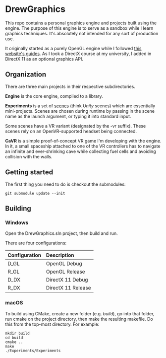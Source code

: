# DrewGraphics

This repo contains a personal graphics engine and projects built using the engine. The purpose
of this engine is to serve as a sandbox while I learn graphics techniques. It's absolutely
not intended for any sort of production use.

It originally started as a purely OpenGL engine while I followed
[this website's guides](https://learnopengl.com). As I took a DirectX course at my university,
I added in DirectX 11 as an optional graphics API.

## Organization

There are three main projects in their respective subdirectories.

**Engine** is the core engine, compiled to a library.

**Experiments** is a set of [scenes](./Experiments/src/scenes) (think *Unity* scenes) which
are essentially mini-projects. Scenes are chosen during runtime by passing in the scene name
as the launch argument, or typing it into standard input.

Some scenes have a VR variant (designated by the -vr suffix). These scenes rely on an
OpenVR-supported headset being connected.

**CaVR** is a simple proof-of-concept VR game I'm developing with the engine. In it, a small
spaceship attached to one of the VR controllers has to navigate an infinite and ever-shrinking
cave while collecting fuel cells and avoiding collision with the walls.

## Getting started

The first thing you need to do is checkout the submodules:

```
git submodule update --init
```

## Building

### Windows

Open the DrewGraphics.sln project, then build and run.

There are four configurations:

| Configuration | Description        |
| :--           | :--                |
| D_GL          | OpenGL Debug       |
| R_GL          | OpenGL Release     |
| D_DX          | DirectX 11 Debug   |
| R_DX          | DirectX 11 Release |

### macOS

To build using CMake, create a new folder (e.g. _build_), go into that folder, run cmake on the project directory, then make
the resulting makefile. Do this from the top-most directory. For example:

```
mkdir build
cd build
cmake ..
make
./Experiments/Experiments
```

